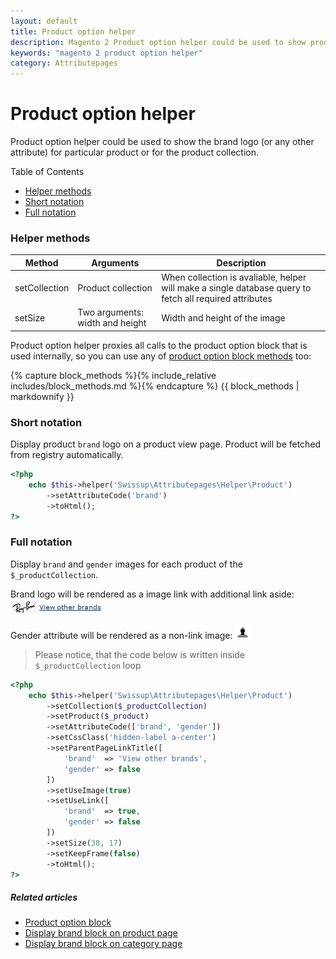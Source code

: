 ```yaml
---
layout: default
title: Product option helper
description: Magento 2 Product option helper could be used to show product brand logo at any page
keywords: "magento 2 product option helper"
category: Attributepages
---
```


# Product option helper

Product option helper could be used to show the brand logo (or any other attribute)
for particular product or for the product collection.

Table of Contents

- [Helper methods](#helper-methods)
- [Short notation](#short-notation)
- [Full notation](#full-notation)

### Helper methods

Method             | Arguments            | Description
-------------------|----------------------|------------
setCollection      | Product collection | When collection is avaliable, helper will make a single database query to fetch all required attributes
setSize            | Two arguments: width and height | Width and height of the image

Product option helper proxies all calls to the product option block that is used
internally, so you can use any of
[product option block methods](/m2/extensions/attributepages/widgets-and-blocks/product-option-block/#block-methods)
too:

{% capture block_methods %}{% include_relative includes/block_methods.md %}{% endcapture %}
{{ block_methods | markdownify }}

### Short notation

Display product `brand` logo on a product view page. Product will be fetched
from registry automatically.

```php
<?php
    echo $this->helper('Swissup\Attributepages\Helper\Product')
        ->setAttributeCode('brand')
        ->toHtml();
?>
```

### Full notation

Display `brand` and `gender` images for each product of the `$_productCollection`.

Brand logo will be rendered as a image link with additional link aside:
![Brand logo with 'View other brands' link aside](/images/attributepages/widgets-and-blocks/thumbnail/brand_logo_with_link_aside.png)

Gender attribute will be rendered as a non-link image:
![Gender icon](/images/attributepages/widgets-and-blocks/thumbnail/gender_image.png)

> Please notice, that the code below is written inside `$_productCollection`
> loop

```php
<?php
    echo $this->helper('Swissup\Attributepages\Helper\Product')
        ->setCollection($_productCollection)
        ->setProduct($_product)
        ->setAttributeCode(['brand', 'gender'])
        ->setCssClass('hidden-label a-center')
        ->setParentPageLinkTitle([
            'brand'  => 'View other brands',
            'gender' => false
        ])
        ->setUseImage(true)
        ->setUseLink([
            'brand'  => true,
            'gender' => false
        ])
        ->setSize(38, 17)
        ->setKeepFrame(false)
        ->toHtml();
?>
```

##### Related articles

- [Product option block](/m2/extensions/attributepages/widgets-and-blocks/product-option-block/)
- [Display brand block on product page](/m2/extensions/attributepages/use-cases/blocks-on-product-page/)
- [Display brand block on category page](/m2/extensions/attributepages/use-cases/activity-block-on-category-page/)
